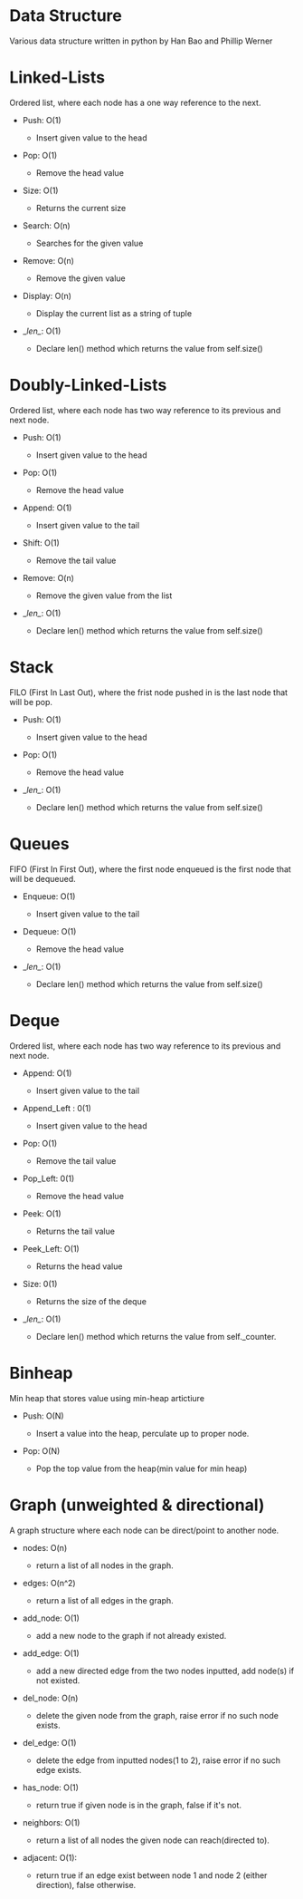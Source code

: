 # Data Structure
Various data structure written in python by Han Bao and Phillip Werner



# Linked-Lists

Ordered list, where each node has a one way reference to the next.

- Push: O(1)
    - Insert given value to the head

- Pop: O(1)
    - Remove the head value

- Size: O(1)
    - Returns the current size

- Search: O(n)
    - Searches for the given value

- Remove: O(n)
    - Remove the given value

- Display: O(n)
    - Display the current list as a string of tuple

- \__len\__: O(1)
    - Declare len() method which returns the value from self.size()


# Doubly-Linked-Lists

Ordered list, where each node has two way reference to its previous and next node.

- Push: O(1)
    - Insert given value to the head

- Pop: O(1)
    - Remove the head value

- Append: O(1)
    - Insert given value to the tail

- Shift: O(1)
    - Remove the tail value

- Remove: O(n)
    - Remove the given value from the list

- \__len\__: O(1)
    - Declare len() method which returns the value from self.size()


# Stack

FILO (First In Last Out), where the frist node pushed in is the last node that will be pop.

- Push: O(1)
    - Insert given value to the head

- Pop: O(1)
    - Remove the head value

- \__len\__: O(1)
    - Declare len() method which returns the value from self.size()


# Queues

FIFO (First In First Out), where the first node enqueued is the first node that will be dequeued.

- Enqueue: O(1)
    - Insert given value to the tail

- Dequeue: O(1)
    - Remove the head value

- \__len\__: O(1)
    - Declare len() method which returns the value from self.size()


# Deque

Ordered list, where each node has two way reference to its previous and next node.

- Append: O(1)
    - Insert given value to the tail

- Append_Left : 0(1)
    - Insert given value to the head

- Pop: O(1)
    - Remove the tail value

- Pop_Left: 0(1)
    - Remove the head value

- Peek: O(1)
    - Returns the tail value

- Peek_Left: O(1)
    - Returns the head value

- Size: 0(1)
    - Returns the size of the deque

- \__len\__: O(1)
    - Declare len() method which returns the value from self._counter.


# Binheap

Min heap that stores value using min-heap artictiure

- Push: O(N)
    - Insert a value into the heap, perculate up to proper node.

- Pop: O(N)
    - Pop the top value from the heap(min value for min heap)


# Graph (unweighted & directional)

A graph structure where each node can be direct/point to another node.

- nodes: O(n)
    - return a list of all nodes in the graph.

- edges: O(n^2)
    - return a list of all edges in the graph.

- add_node: O(1)
    - add a new node to the graph if not already existed.

- add_edge: O(1)
    - add a new directed edge from the two nodes inputted, add node(s) if not existed.

- del_node: O(n)
    - delete the given node from the graph, raise error if no such node exists.

- del_edge: O(1)
    - delete the edge from inputted nodes(1 to 2), raise error if no such edge exists.

- has_node: O(1)
    - return true if given node is in the graph, false if it's not.

- neighbors: O(1)
    - return a list of all nodes the given node can reach(directed to).

- adjacent: O(1):
    - return true if an edge exist between node 1 and node 2 (either direction), false otherwise.
